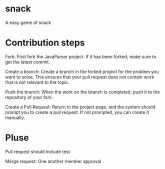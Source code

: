 # snack
A easy game of snack

# Contribution steps
Fork: First fork the JavaParser project. If it has been forked, make sure to get the latest commit.

Create a branch: Create a branch in the forked project for the problem you want to solve. This ensures that your pull request does not contain work that is not relevant to the topic.

Push the branch: When the work on the branch is completed, push it to the repository of your fork.

Create a Pull Request: Return to the project page, and the system should prompt you to create a pull request. If not prompted, you can create it manually.

# Pluse
Pull request should include test

Merge request: One another member approval
